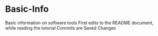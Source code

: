 # Basic-Info
Basic information on software tools
First edits to the README document, while reading the tutorial
Commits are Saved Changes
